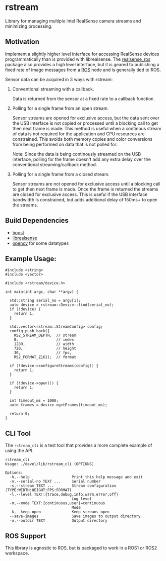 # rstream
Library for managing multiple Intel RealSense camera streams and minimizing processing.

## Motivation

Implement a slightly higher level interface for accessing RealSense devices programmatically than is provided with
librealsense.  The [realsense_ros](https://github.com/IntelRealSense/realsense-ros) package also provides a high level
interface, but it is geared to publishing a fixed rate of image messages from a [ROS](http://wiki.ros.org/) node and is
generally tied to ROS.

Sensor data can be acquired in 3 ways with rstream:
1. Conventional streaming with a callback.

   Data is returned from the sensor at a fixed rate to a callback function.

2. Polling for a single frame from an open stream.

   Sensor streams are opened for exclusive access, but the data sent over the USB interface is not copied or processed
   until a blocking call to get then next frame is made.  This method is useful when a continous stream of data is not
   required for the application and CPU resources are constrained.   This avoids both memory copies and color
   conversions from being performed on data that is not polled for.

   Note: Since the data is being continously streamed on the USB interface, polling for the frame doesn't add any extra
   delay over the conventional streaming/callback method.

3. Polling for a single frame from a closed stream.

   Sensor streams are not opened for exclusive access until a blocking call to get then next frame is made.  Once the 
   frame is returned the streams are closed for exclusive access.  This is useful if the USB interface bandwidth is
   constrained, but adds additional delay of 150ms+ to open the streams.

## Build Dependencies

- [boost](https://www.boost.org/)
- [librealsense](https://github.com/IntelRealSense/librealsense)
- [opencv](https://opencv.org/) for some datatypes

## Example Usage:
```
#include <string>
#include <vector>

#include <rstream/device.h>

int main(int argc, char **argv) {

  std::string serial_no = argv[1];
  auto device = rstream::Device::find(serial_no);
  if (!device) {
    return 1;
  }

  std::vector<rstream::StreamConfig> config;
  config.push_back({
    RS2_STREAM_DEPTH,  // stream
    0,                 // index
    1280,              // width
    720,               // height
    30,                // fps,
    RS2_FORMAT_Z16});  // format

  if (!device->configureStreams(config)) {
    return 1;
  }

  if (!device->open()) {
    return 1;
  }

  int timeout_ms = 1000;
  auto frames = device->getFrames(timeout_ms);

  return 0;
}

```

## CLI Tool

The `rstream_cli` is a test tool that provides a more complete example of using the API.

```
rstream_cli
Usage: ./devel/lib/rstream_cli [OPTIONS]

Options:
  -h,--help                   Print this help message and exit
  -n,--serial-no TEXT ...     Serial number
  -s,--stream TEXT ...        Stream configuration (TYPE:WIDTH:HEIGHT:FPS:FORMAT)
  -l,--level TEXT:{trace,debug,info,warn,error,off}
                              Log level
  -m,--mode TEXT:{continuous,user}=continuous
                              Mode
  -k,--keep-open              Keep streams open
  --save-images               Save images to output directory
  -o,--outdir TEXT            Output directory

```

## ROS Support

This library is agnostic to ROS, but is packaged to work in a ROS1 or ROS2
workspace.
